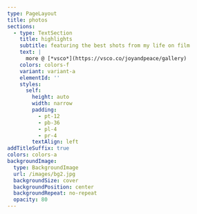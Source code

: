 ```yaml
---
type: PageLayout
title: photos
sections:
  - type: TextSection
    title: highlights
    subtitle: featuring the best shots from my life on film
    text: |
      more @ [*vsco*](https://vsco.co/joyandpeace/gallery)
    colors: colors-f
    variant: variant-a
    elementId: ''
    styles:
      self:
        height: auto
        width: narrow
        padding:
          - pt-12
          - pb-36
          - pl-4
          - pr-4
        textAlign: left
addTitleSuffix: true
colors: colors-a
backgroundImage:
  type: BackgroundImage
  url: /images/bg2.jpg
  backgroundSize: cover
  backgroundPosition: center
  backgroundRepeat: no-repeat
  opacity: 80
---
```

